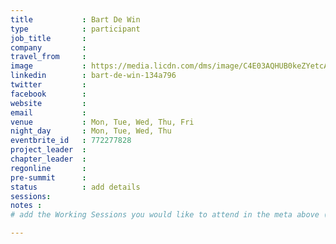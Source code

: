 ```yaml
---
title           : Bart De Win
type            : participant
job_title       :
company         :
travel_from     :
image           : https://media.licdn.com/dms/image/C4E03AQHUB0keZYetcA/profile-displayphoto-shrink_800_800/0?e=1532563200&v=beta&t=khFECJU8crrF59_pJ0xdJqH0EgCThn2zGLnIkrX_LMo
linkedin        : bart-de-win-134a796
twitter         :
facebook        :
website         :
email           :
venue           : Mon, Tue, Wed, Thu, Fri
night_day       : Mon, Tue, Wed, Thu
eventbrite_id   : 772277828
project_leader  :
chapter_leader  :
regonline       :
pre-summit      :
status          : add details
sessions:
notes :
# add the Working Sessions you would like to attend in the meta above (use the session's title) e.g. sessions (one per line): -Security Playbooks Diagrams -Hackathon Daily Sessions

---
```


<!-- put more details about participant here -->
